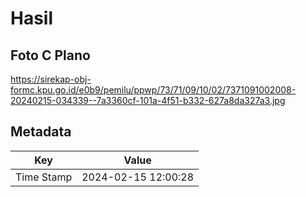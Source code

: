 # Hasil

## Foto C Plano

https://sirekap-obj-formc.kpu.go.id/e0b9/pemilu/ppwp/73/71/09/10/02/7371091002008-20240215-034339--7a3360cf-101a-4f51-b332-627a8da327a3.jpg


## Metadata

| Key        | Value               |
| ---------- | ------------------- |
| Time Stamp | 2024-02-15 12:00:28 |



